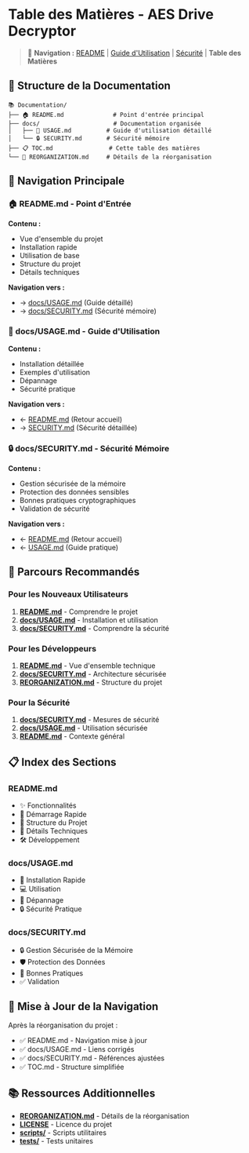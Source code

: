 # Table des Matières - AES Drive Decryptor

> 📖 **Navigation :** [README](README.md) | [Guide d'Utilisation](docs/USAGE.md) | [Sécurité](docs/SECURITY.md) | **Table des Matières**

## 📁 Structure de la Documentation

```
📚 Documentation/
├── 🏠 README.md              # Point d'entrée principal
├── docs/                     # Documentation organisée
│   ├── 📖 USAGE.md          # Guide d'utilisation détaillé
│   └── 🔒 SECURITY.md       # Sécurité mémoire
├── 📋 TOC.md                # Cette table des matières
└── 📄 REORGANIZATION.md     # Détails de la réorganisation
```

## 🔗 Navigation Principale

### 🏠 README.md - Point d'Entrée
**Contenu :**
- Vue d'ensemble du projet
- Installation rapide
- Utilisation de base
- Structure du projet
- Détails techniques

**Navigation vers :**
- → [docs/USAGE.md](docs/USAGE.md) (Guide détaillé)
- → [docs/SECURITY.md](docs/SECURITY.md) (Sécurité mémoire)

### 📖 docs/USAGE.md - Guide d'Utilisation
**Contenu :**
- Installation détaillée
- Exemples d'utilisation
- Dépannage
- Sécurité pratique

**Navigation vers :**
- ← [README.md](README.md) (Retour accueil)
- → [SECURITY.md](docs/SECURITY.md) (Sécurité détaillée)

### 🔒 docs/SECURITY.md - Sécurité Mémoire
**Contenu :**
- Gestion sécurisée de la mémoire
- Protection des données sensibles
- Bonnes pratiques cryptographiques
- Validation de sécurité

**Navigation vers :**
- ← [README.md](README.md) (Retour accueil)
- ← [USAGE.md](docs/USAGE.md) (Guide pratique)

## 🚀 Parcours Recommandés

### Pour les Nouveaux Utilisateurs
1. **[README.md](README.md)** - Comprendre le projet
2. **[docs/USAGE.md](docs/USAGE.md)** - Installation et utilisation
3. **[docs/SECURITY.md](docs/SECURITY.md)** - Comprendre la sécurité

### Pour les Développeurs
1. **[README.md](README.md)** - Vue d'ensemble technique
2. **[docs/SECURITY.md](docs/SECURITY.md)** - Architecture sécurisée
3. **[REORGANIZATION.md](REORGANIZATION.md)** - Structure du projet

### Pour la Sécurité
1. **[docs/SECURITY.md](docs/SECURITY.md)** - Mesures de sécurité
2. **[docs/USAGE.md](docs/USAGE.md)** - Utilisation sécurisée
3. **[README.md](README.md)** - Contexte général

## 📋 Index des Sections

### README.md
- ✨ Fonctionnalités
- 🚀 Démarrage Rapide
- 📁 Structure du Projet
- 🔧 Détails Techniques
- 🛠️ Développement

### docs/USAGE.md
- 🚀 Installation Rapide
- 💻 Utilisation
- 🔧 Dépannage
- 🔒 Sécurité Pratique

### docs/SECURITY.md
- 🔒 Gestion Sécurisée de la Mémoire
- 🛡️ Protection des Données
- 🔐 Bonnes Pratiques
- ✅ Validation

## 🔄 Mise à Jour de la Navigation

Après la réorganisation du projet :
- ✅ README.md - Navigation mise à jour
- ✅ docs/USAGE.md - Liens corrigés
- ✅ docs/SECURITY.md - Références ajustées
- ✅ TOC.md - Structure simplifiée

## 📚 Ressources Additionnelles

- **[REORGANIZATION.md](REORGANIZATION.md)** - Détails de la réorganisation
- **[LICENSE](LICENSE)** - Licence du projet
- **[scripts/](scripts/)** - Scripts utilitaires
- **[tests/](tests/)** - Tests unitaires